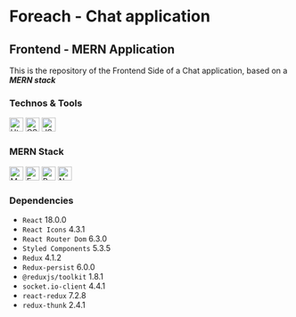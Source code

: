 # Foreach - Chat application

## Frontend - MERN Application

This is the repository of the Frontend Side of a Chat application, based on a **_MERN stack_**

### Technos & Tools
<img src="https://img.shields.io/badge/HTML5-E34F26?style=for-the-badge&logo=html5&logoColor=white" alt="Html logo" title="Html" height="25" /> <img src="https://img.shields.io/badge/CSS3-1572B6?style=for-the-badge&logo=css3&logoColor=white" alt="CSS logo" title="CSS" height="25"/> <img src="https://img.shields.io/badge/JavaScript-323330?style=for-the-badge&logo=javascript&logoColor=F7DF1E" alt="JS logo" title="JS" height="25" />  

### MERN Stack
<img src="https://img.shields.io/badge/MongoDB-4EA94B?style=for-the-badge&logo=mongodb&logoColor=white" alt="MongoDb logo" title="MongoDb" height="25" /> <img src="https://img.shields.io/badge/Express.js-404D59?style=for-the-badge" alt="Express" title="Express" height="25"/> <img src="https://img.shields.io/badge/React-20232A?style=for-the-badge&logo=react&logoColor=61DAFB" alt="React logo" title="React" height="25" /> <img src="https://img.shields.io/badge/Node.js-43853D?style=for-the-badge&logo=node.js&logoColor=white" alt="Node logo" title="Node" height="25" /> 

### Dependencies

- `React` 18.0.0
- `React Icons` 4.3.1
- `React Router Dom` 6.3.0
- `Styled Components` 5.3.5
- `Redux` 4.1.2
- `Redux-persist` 6.0.0
- `@reduxjs/toolkit` 1.8.1
- `socket.io-client` 4.4.1
- `react-redux` 7.2.8
- `redux-thunk` 2.4.1